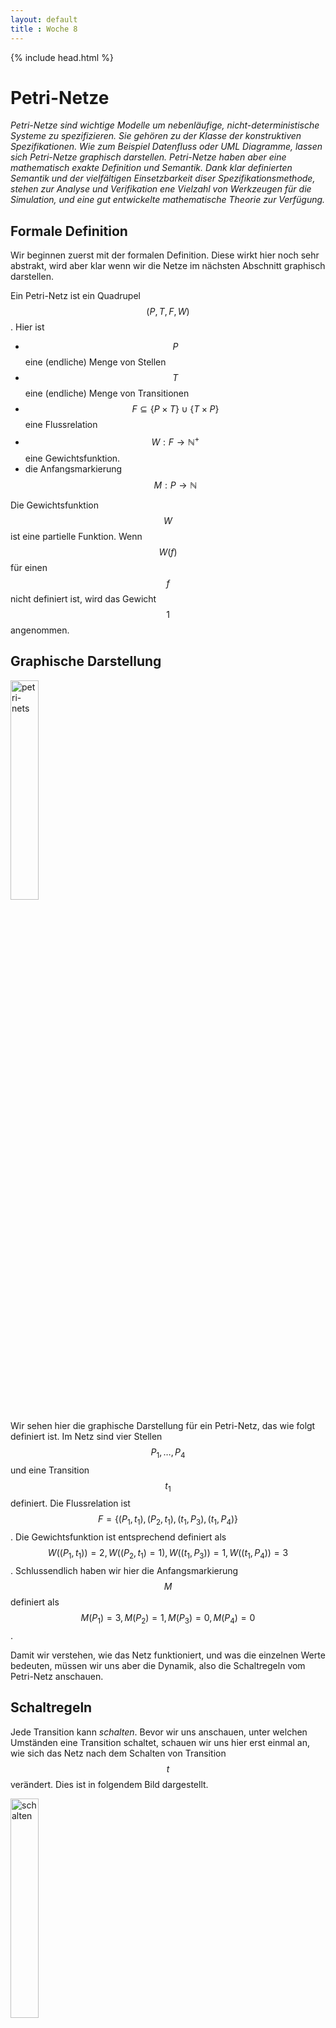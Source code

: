 ```yaml
---
layout: default
title : Woche 8
---
```


{% include head.html %}
# Petri-Netze

*Petri-Netze sind wichtige Modelle um nebenläufige, nicht-deterministische Systeme zu spezifizieren. Sie gehören zu der Klasse der konstruktiven Spezifikationen. Wie zum Beispiel Datenfluss oder UML Diagramme, lassen sich Petri-Netze 
graphisch darstellen. Petri-Netze haben aber eine mathematisch exakte Definition und Semantik. Dank klar definierten Semantik und der vielfältigen Einsetzbarkeit diser Spezifikationsmethode, stehen zur Analyse und Verifikation ene Vielzahl von Werkzeugen für die Simulation, und eine gut entwickelte mathematische Theorie zur Verfügung.*

## Formale Definition
Wir beginnen zuerst mit der formalen Definition. Diese wirkt hier noch sehr abstrakt, wird aber klar wenn wir die Netze im nächsten Abschnitt graphisch darstellen.

Ein Petri-Netz ist ein Quadrupel $$(P, T, F, W)$$. Hier ist
* $$P$$ eine (endliche) Menge von Stellen
* $$T$$ eine (endliche) Menge von Transitionen
* $$F \subseteq \{P \times T\} \cup \{T \times P \}$$ eine Flussrelation 
* $$W: F \to \mathbb{N^+}$$ eine Gewichtsfunktion.
* die Anfangsmarkierung $$M : P \to \mathbb{N}$$    

Die Gewichtsfunktion $$W$$ ist eine partielle Funktion. Wenn $$W(f)$$ für einen $$f$$ nicht definiert ist, wird das Gewicht $$1$$ angenommen. 

## Graphische Darstellung
<img src="../../slides/images/petri-net-simple-initial.png" alt="petri-nets" width="30%"/>

Wir sehen hier die graphische Darstellung für ein Petri-Netz, das wie folgt definiert ist. Im Netz sind vier Stellen $$P_1, \ldots, P_4$$ und eine Transition $$t_1$$ definiert. Die Flussrelation ist $$F = \{(P_1, t_1), (P_2, t_1), (t_1, P_3), (t_1, P_4)\}$$. 
Die Gewichtsfunktion ist entsprechend definiert als
$$W((P_1, t_1))=2, W((P_2,t_1)=1), W((t_1, P_3))=1, W((t_1, P_4))=3$$. Schlussendlich haben wir hier die Anfangsmarkierung 
$$M$$ definiert als $$M(P_1)=3, M(P_2)=1, M(P_3)= 0, M(P_4)=0$$.  

Damit wir verstehen, wie das Netz funktioniert, und was die einzelnen Werte bedeuten, müssen wir uns aber die Dynamik, also die Schaltregeln vom Petri-Netz anschauen. 

## Schaltregeln
Jede Transition kann *schalten*. Bevor wir uns anschauen, unter welchen Umständen eine Transition schaltet, schauen wir uns hier erst einmal an, wie sich das Netz nach dem Schalten von Transition $$t$$ verändert. Dies ist in folgendem Bild dargestellt. 

<img src="../../slides/images/petri-net-simple-fired.png" alt="schalten" width="30%"/>


Wir sehen, dass 2 Markierungen aus $$P_1$$ 
und eine Markierung aus $$P_2$$ entfernt wurde. Die Anzahl entfernter Markierungen entspricht also genau den angegebenen Gewichten $$W$$ in der Flussrelation. Zu den Stellen $$P_3$$ und $$P_4$$ sind hingegen neue Markierungen hinzugekommen. Auch hier sind es genau soviel wie durch die entsprechenden Gewichte definiert wurden. 

Wir können dies nun formal ausdrücken: Wenn die Transition $$t$$ schaltet, wird eine neue Markierung $$M'$$ kreiert:

$$
\begin{align}
                        & \text{$p \in$ Input Stellen$(t)$}: \; M'(p) = M(p) - W((p,t))   \\
                        & \text{$p \in$ Output Stellen$(t)$}: \; M'(p) = M(p) + W((t,p))   \\
                        & \text{$p \in$ Input and Output Stellen$(t)$}: \; M'(p) = M(p) - W((p,t)) + W((t,p))  \\
                        \end{align}
$$
           

## Dynamik

Wir müssen nun noch klären, wann denn eine Transition schaltet. Vielleicht etwas überraschend, wird dies nicht durch das Netz vorgegeben. Petri-Netze sind nicht deterministisch und wann eine Transition schaltet ist zufällig. Jedoch schaltet eine Transition nur, wenn sie *aktiviert* ist. 

Eine Transition ist aktiviert wenn:

$$
                    \forall p \in \text{Input Stellen}(t) : M(p) \ge  W((p,t)) 
$$

In Worten: Die Transition ist aktiviert wenn für alle Input Stellen einer Transition mindestens soviele Markierungen vorhanden sind, wie durch die entsprechende Gewichten auf der Flussreaktion vorgegeben.
In unserem einfachen Beispiel ist Transition $$t_1$$ also aktiviert und kann schalten.
![petri-netz](../../slides/images/petri-net-simple-initial.png)
                  
Nun schauen wir uns die Dynamik noch an einem etwas komplexeren Beispiel an:

<img src="../../slides/images/petri-net-evolution-0.png" alt="dynamik" width="30%"/>

In diesem Beispiel sind die Gewichte nicht explizit angegeben, alle Gewichte sind also 1 gemäss Definition. Wir sehen, dass sowohl Transition $$t_1$$ als auch Transition $$t_2$$ aktiviert sind. Wir haben nun drei mögliche Zustände im nächsten Zeitschritt. 
<img src="../../slides/images/petri-net-evolutions.png" alt="dynamik" width="100%"/>

## Analyse

Um Spezifikation mit Petri-Netzen zu verifizieren können wir diese nun einfach simulieren. Wir können dann beobachten, wie die Dynamik ist, und ob es zu Problemen kommen kann. 
Ein typisches Problem in Nebenläufigen Systemen sind Deadlocks, also Zustände, wo jeder unabhängige Teil durch die jeweils anderen blockiert ist. Ein Petri-Netz, bei dem es zu einem Deadlock kommen kann ist in folgender Abbildung dargestellt:

<img src="../../slides/images/petri-net-with-deadlock.png" alt="dynamik" width="30%"/>

*Übung: Wie kann es hier zum Deadlock kommen?*

### Komplexeres Beispiel

Als letztes wollen wir uns noch ein konkretes Beispiel anschauen. Wir nehmen dazu wieder unsere Bibliotheksanwendung (Abbildung nach Pfleeger & Atlee, 4.41). In diesem Beispiel sehen wir Transitionen (z.B. Ausleihe initiieren) zu denen es keine Inputstellen gibt. Diese sind gemäss Definition dann immer aktiviert, können also immer schalten.

![petri-netz Bibliothek](../../slides/images/petri-net-book.png)

Dieses System modelliert den Prozess von der Ausleihe und Rückgabe eines Buchs in ein System. Die Spezifikation stellt sicher, dass jedes Buch nur einmal ausgeliehen wird. 
Schauen Sie sich das Beispiel genau an, und stellen Sie sicher, dass Sie verstehen, weshalb jedes Buch nur genau einmal ausgeliehen werden kann.
Mit solchen Situationen sind wir in der Softwareentwicklung immer konfrontiert, wenn ein  Softwaressytem nur eine endliche Anzahl Ressourcen zur Verfügung hat, aber mehrere Prozesse darauf zugreifen müssen. 
